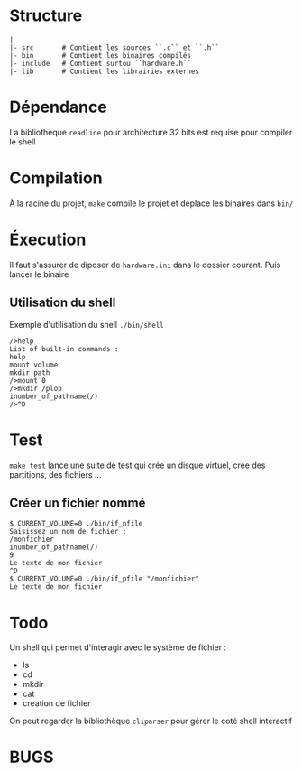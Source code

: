 # Structure

    |
    |- src       # Contient les sources ``.c`` et ``.h``
    |- bin       # Contient les binaires compilés
    |- include   # Contient surtou ``hardware.h``
    |- lib       # Contient les librairies externes

# Dépendance

La bibliothèque ``readline`` pour architecture 32 bits est requise pour compiler le shell

# Compilation

À la racine du projet, ``make`` compile le projet et déplace les binaires dans ``bin/``

# Éxecution

Il faut s'assurer de diposer de ``hardware.ini`` dans le dossier courant. Puis lancer le binaire

## Utilisation du shell

Exemple d'utilisation du shell ``./bin/shell``

```
/>help
List of built-in commands :
help
mount volume
mkdir path
/>mount 0
/>mkdir /plop
inumber_of_pathname(/)
/>^D
```

# Test

``make test`` lance une suite de test qui crée un disque virtuel, crée des partitions, des fichiers …

## Créer un fichier nommé

    $ CURRENT_VOLUME=0 ./bin/if_nfile
    Saisissez un nom de fichier :
    /monfichier
    inumber_of_pathname(/)
    9
    Le texte de mon fichier
    ^D
    $ CURRENT_VOLUME=0 ./bin/if_pfile "/monfichier"
    Le texte de mon fichier

# Todo

Un shell qui permet d'interagir avec le système de fichier :

  + ls
  + cd
  + mkdir
  + cat
  + creation de fichier

On peut regarder la bibliothèque ``cliparser`` pour gérer le coté shell interactif

# BUGS

